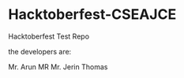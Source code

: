 # Hacktoberfest-CSEAJCE

Hacktoberfest Test Repo

the developers are:

Mr. Arun MR
Mr. Jerin Thomas
